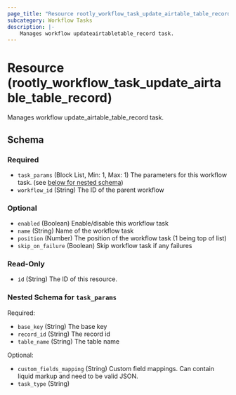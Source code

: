 ```yaml
---
page_title: "Resource rootly_workflow_task_update_airtable_table_record - terraform-provider-rootly"
subcategory: Workflow Tasks
description: |-
    Manages workflow updateairtabletable_record task.
---
```


# Resource (rootly_workflow_task_update_airtable_table_record)

Manages workflow update_airtable_table_record task.



<!-- schema generated by tfplugindocs -->
## Schema

### Required

- `task_params` (Block List, Min: 1, Max: 1) The parameters for this workflow task. (see [below for nested schema](#nestedblock--task_params))
- `workflow_id` (String) The ID of the parent workflow

### Optional

- `enabled` (Boolean) Enable/disable this workflow task
- `name` (String) Name of the workflow task
- `position` (Number) The position of the workflow task (1 being top of list)
- `skip_on_failure` (Boolean) Skip workflow task if any failures

### Read-Only

- `id` (String) The ID of this resource.

<a id="nestedblock--task_params"></a>
### Nested Schema for `task_params`

Required:

- `base_key` (String) The base key
- `record_id` (String) The record id
- `table_name` (String) The table name

Optional:

- `custom_fields_mapping` (String) Custom field mappings. Can contain liquid markup and need to be valid JSON.
- `task_type` (String)

